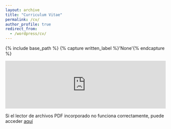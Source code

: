 ```yaml
---
layout: archive
title: "Curriculum Vitae"
permalink: /cv/
author_profile: true
redirect_from:
  - /wordpress/cv/
---
```



{% include base_path %}
{% capture written_label %}'None'{% endcapture %}

<embed src="https://sergiocuadrosq.github.io/files/CV_Sergio_Cuadros.pdf" type="application/pdf" width="100%" />



Si el lector de archivos PDF incorporado no funciona correctamente, puede acceder <u><a href="https://sergiocuadrosq.github.io/files/CV_Sergio_Cuadros.pdf">aquí</a></u> 
<br/>
